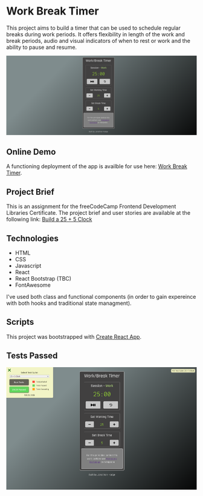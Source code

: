 # Work Break Timer
This project aims to build a timer that can be used to schedule regular breaks during work periods. It offers flexibility in length of the work and break periods, audio and visual indicators of when to rest or work and the ability to pause and resume.

![Work Break Timer Image](https://raw.githubusercontent.com/jwhodge/work-break-timer/master/work-break-timer-display.png)

## Online Demo
A functioning deployment of the app is availble for use here: [Work Break Timer](https://jwhodge.github.io/work-break-timer/).

## Project Brief

This is an assignment for the freeCodeCamp Frontend Development Libraries Certificate. The project brief and user stories are available at the following link:
[Build a 25 + 5 Clock](https://www.freecodecamp.org/learn/front-end-development-libraries/front-end-development-libraries-projects/build-a-25--5-clock)

## Technologies

- HTML
- CSS
- Javascript
- React
- React Bootstrap (TBC)
- FontAwesome

I've used both class and functional components (in order to gain expereince with both hooks and traditional state managment). 

## Scripts

This project was bootstrapped with [Create React App](https://github.com/facebook/create-react-app).

## Tests Passed
![Tests Passing](https://raw.githubusercontent.com/jwhodge/work-break-timer/master/timer-tests-passing.png)
